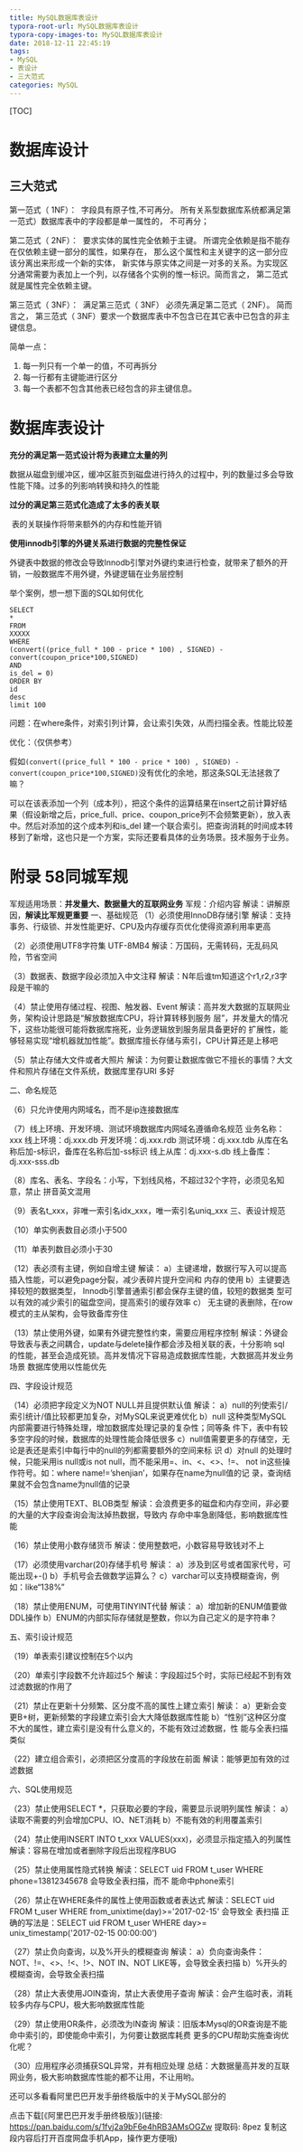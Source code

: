```yaml
---
title: MySQL数据库表设计
typora-root-url: MySQL数据库表设计
typora-copy-images-to: MySQL数据库表设计
date: 2018-12-11 22:45:19
tags: 
- MySQL
- 表设计
- 三大范式
categories: MySQL
---
```


[TOC]

# 数据库设计

## 三大范式

第一范式（ 1NF）：
​	字段具有原子性,不可再分。 所有关系型数据库系统都满足第一范式）数据库表中的字段都是单一属性的， 不可再分；

第二范式（ 2NF）：
​	要求实体的属性完全依赖于主键。 所谓完全依赖是指不能存在仅依赖主键一部分的属性，如果存在， 那么这个属性和主关键字的这一部分应该分离出来形成一个新的实体， 新实体与原实体之间是一对多的关系。为实现区分通常需要为表加上一个列，以存储各个实例的惟一标识。简而言之， 第二范式就是属性完全依赖主键。

第三范式（ 3NF）：
​	满足第三范式（ 3NF） 必须先满足第二范式（ 2NF）。 简而言之， 第三范式（ 3NF）要求一个数据库表中不包含已在其它表中已包含的非主键信息。

简单一点：

1. 每一列只有一个单一的值，不可再拆分
2. 每一行都有主键能进行区分
3. 每一个表都不包含其他表已经包含的非主键信息。

# 数据库表设计

**充分的满足第一范式设计将为表建立太量的列**

​	数据从磁盘到缓冲区，缓冲区脏页到磁盘进行持久的过程中，列的数量过多会导致性能下降。过多的列影响转换和持久的性能

**过分的满足第三范式化造成了太多的表关联**

​	表的关联操作将带来额外的内存和性能开销

**使用innodb引擎的外键关系进行数据的完整性保证**

​	外键表中数据的修改会导致Innodb引擎对外键约束进行检查，就带来了额外的开销，一般数据库不用外键，外键逻辑在业务层控制



举个案例，想一想下面的SQL如何优化

```mysql
SELECT
*
FROM
XXXXX
WHERE
(convert((price_full * 100 - price * 100) , SIGNED) - convert(coupon_price*100,SIGNED)
AND
is_del = 0)
ORDER BY
id
desc
limit 100
```

问题：在where条件，对索引列计算，会让索引失效，从而扫描全表。性能比较差

优化：（仅供参考）

​	假如`(convert((price_full * 100 - price * 100) , SIGNED) - convert(coupon_price*100,SIGNED)`没有优化的余地，那这条SQL无法拯救了嘛？

​	可以在该表添加一个列（成本列），把这个条件的运算结果在insert之前计算好结果（假设新增之后，price_full、price、coupon_price列不会频繁更新），放入表中。然后对添加的这个成本列和is_del 建一个联合索引。把查询消耗的时间成本转移到了新增，这也只是一个方案，实际还要看具体的业务场景。技术服务于业务。

# 附录 58同城军规

军规适用场景：**并发量大、数据量大的互联网业务**
军规：介绍内容
解读：讲解原因，**解读比军规更重要**
一、基础规范
（1）必须使用InnoDB存储引擎
解读：支持事务、行级锁、并发性能更好、CPU及内存缓存页优化使得资源利用率更高

（2）必须使用UTF8字符集 UTF-8MB4
解读：万国码，无需转码，无乱码风险，节省空间

（3）数据表、数据字段必须加入中文注释
解读：N年后谁tm知道这个r1,r2,r3字段是干嘛的

（4）禁止使用存储过程、视图、触发器、Event
解读：高并发大数据的互联网业务，架构设计思路是“解放数据库CPU，将计算转移到服务
层”，并发量大的情况下，这些功能很可能将数据库拖死，业务逻辑放到服务层具备更好的
扩展性，能够轻易实现“增机器就加性能”。数据库擅长存储与索引，CPU计算还是上移吧

（5）禁止存储大文件或者大照片
解读：为何要让数据库做它不擅长的事情？大文件和照片存储在文件系统，数据库里存URI
多好

二、命名规范

（6）只允许使用内网域名，而不是ip连接数据库

（7）线上环境、开发环境、测试环境数据库内网域名遵循命名规范
业务名称：xxx
线上环境：dj.xxx.db
开发环境：dj.xxx.rdb
测试环境：dj.xxx.tdb
从库在名称后加-s标识，备库在名称后加-ss标识
线上从库：dj.xxx-s.db
线上备库：dj.xxx-sss.db

（8）库名、表名、字段名：小写，下划线风格，不超过32个字符，必须见名知意，禁止
拼音英文混用

（9）表名t_xxx，非唯一索引名idx_xxx，唯一索引名uniq_xxx
三、表设计规范

（10）单实例表数目必须小于500

（11）单表列数目必须小于30

（12）表必须有主键，例如自增主键
解读：
a）主键递增，数据行写入可以提高插入性能，可以避免page分裂，减少表碎片提升空间和
内存的使用
b）主键要选择较短的数据类型， Innodb引擎普通索引都会保存主键的值，较短的数据类
型可以有效的减少索引的磁盘空间，提高索引的缓存效率
c） 无主键的表删除，在row模式的主从架构，会导致备库夯住

（13）禁止使用外键，如果有外键完整性约束，需要应用程序控制
解读：外键会导致表与表之间耦合，update与delete操作都会涉及相关联的表，十分影响
sql 的性能，甚至会造成死锁。高并发情况下容易造成数据库性能，大数据高并发业务场景
数据库使用以性能优先

四、字段设计规范

（14）必须把字段定义为NOT NULL并且提供默认值
解读：
a）null的列使索引/索引统计/值比较都更加复杂，对MySQL来说更难优化
b）null 这种类型MySQL内部需要进行特殊处理，增加数据库处理记录的复杂性；同等条
件下，表中有较多空字段的时候，数据库的处理性能会降低很多
c）null值需要更多的存储空，无论是表还是索引中每行中的null的列都需要额外的空间来标
识
d）对null 的处理时候，只能采用is null或is not null，而不能采用=、in、<、<>、!=、
not in这些操作符号。如：where name!=’shenjian’，如果存在name为null值的记
录，查询结果就不会包含name为null值的记录

（15）禁止使用TEXT、BLOB类型
解读：会浪费更多的磁盘和内存空间，非必要的大量的大字段查询会淘汰掉热数据，导致内
存命中率急剧降低，影响数据库性能

（16）禁止使用小数存储货币
解读：使用整数吧，小数容易导致钱对不上

（17）必须使用varchar(20)存储手机号
解读：
a）涉及到区号或者国家代号，可能出现+-()
b）手机号会去做数学运算么？
c）varchar可以支持模糊查询，例如：like“138%”

（18）禁止使用ENUM，可使用TINYINT代替
解读：
a）增加新的ENUM值要做DDL操作
b）ENUM的内部实际存储就是整数，你以为自己定义的是字符串？

五、索引设计规范

（19）单表索引建议控制在5个以内

（20）单索引字段数不允许超过5个
解读：字段超过5个时，实际已经起不到有效过滤数据的作用了

（21）禁止在更新十分频繁、区分度不高的属性上建立索引
解读：
a）更新会变更B+树，更新频繁的字段建立索引会大大降低数据库性能
b）“性别”这种区分度不大的属性，建立索引是没有什么意义的，不能有效过滤数据，性
能与全表扫描类似

（22）建立组合索引，必须把区分度高的字段放在前面
解读：能够更加有效的过滤数据

六、SQL使用规范

（23）禁止使用SELECT *，只获取必要的字段，需要显示说明列属性
解读：
a）读取不需要的列会增加CPU、IO、NET消耗
b）不能有效的利用覆盖索引

（24）禁止使用INSERT INTO t_xxx VALUES(xxx)，必须显示指定插入的列属性
解读：容易在增加或者删除字段后出现程序BUG

（25）禁止使用属性隐式转换
解读：SELECT uid FROM t_user WHERE phone=13812345678 会导致全表扫描，而不
能命中phone索引

（26）禁止在WHERE条件的属性上使用函数或者表达式
解读：SELECT uid FROM t_user WHERE from_unixtime(day)>='2017-02-15' 会导致全
表扫描
正确的写法是：SELECT uid FROM t_user WHERE day>= unix_timestamp('2017-02-15
00:00:00')

（27）禁止负向查询，以及%开头的模糊查询
解读：
a）负向查询条件：NOT、!=、<>、!<、!>、NOT IN、NOT LIKE等，会导致全表扫描
b）%开头的模糊查询，会导致全表扫描

（28）禁止大表使用JOIN查询，禁止大表使用子查询
解读：会产生临时表，消耗较多内存与CPU，极大影响数据库性能

（29）禁止使用OR条件，必须改为IN查询
解读：旧版本Mysql的OR查询是不能命中索引的，即使能命中索引，为何要让数据库耗费
更多的CPU帮助实施查询优化呢？

（30）应用程序必须捕获SQL异常，并有相应处理
总结：大数据量高并发的互联网业务，极大影响数据库性能的都不让用，不让用哟。







还可以多看看阿里巴巴开发手册终极版中的关于MySQL部分的

点击下载[《阿里巴巴开发手册终极版》](链接: https://pan.baidu.com/s/1fvj2a9bF6e4hRB3AMsOGZw 提取码: 8pez 复制这段内容后打开百度网盘手机App，操作更方便哦)

